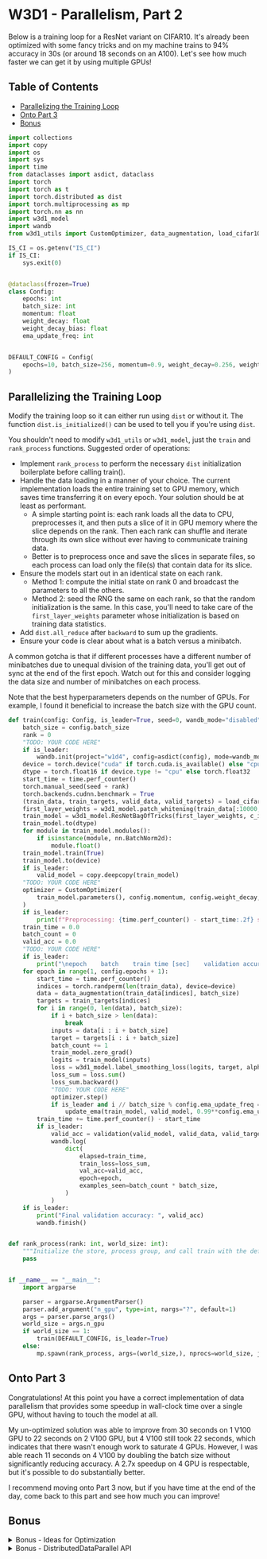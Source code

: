 
# W3D1 - Parallelism, Part 2

Below is a training loop for a ResNet variant on CIFAR10. It's already been optimized with some fancy tricks and on my machine trains to 94% accuracy in 30s (or around 18 seconds on an A100). Let's see how much faster we can get it by using multiple GPUs!

## Table of Contents

- [Parallelizing the Training Loop](#parallelizing-the-training-loop)
- [Onto Part 3](#onto-part-)
- [Bonus](#bonus)



```python
import collections
import copy
import os
import sys
import time
from dataclasses import asdict, dataclass
import torch
import torch as t
import torch.distributed as dist
import torch.multiprocessing as mp
import torch.nn as nn
import w3d1_model
import wandb
from w3d1_utils import CustomOptimizer, data_augmentation, load_cifar10, update_ema, validation

IS_CI = os.getenv("IS_CI")
if IS_CI:
    sys.exit(0)


@dataclass(frozen=True)
class Config:
    epochs: int
    batch_size: int
    momentum: float
    weight_decay: float
    weight_decay_bias: float
    ema_update_freq: int


DEFAULT_CONFIG = Config(
    epochs=10, batch_size=256, momentum=0.9, weight_decay=0.256, weight_decay_bias=0.004, ema_update_freq=5
)

```

## Parallelizing the Training Loop

Modify the training loop so it can either run using `dist` or without it. The function `dist.is_initialized()` can be used to tell you if you're using `dist`.

You shouldn't need to modify `w3d1_utils` or `w3d1_model`, just the `train` and `rank_process` functions. Suggested order of operations:

- Implement `rank_process` to perform the necessary `dist` initialization boilerplate before calling train().
- Handle the data loading in a manner of your choice. The current implementation loads the entire training set to GPU memory, which saves time transferring it on every epoch. Your solution should be at least as performant.
    - A simple starting point is: each rank loads all the data to CPU, preprocesses it, and then puts a slice of it in GPU memory where the slice depends on the rank. Then each rank can shuffle and iterate through its own slice without ever having to communicate training data.
    - Better is to preprocess once and save the slices in separate files, so each process can load only the file(s) that contain data for its slice.
- Ensure the models start out in an identical state on each rank.
    - Method 1: compute the initial state on rank 0 and broadcast the parameters to all the others.
    - Method 2: seed the RNG the same on each rank, so that the random initialization is the same. In this case, you'll need to take care of the `first_layer_weights` parameter whose initialization is based on training data statistics.
- Add `dist.all_reduce` after `backward` to sum up the gradients.
- Ensure your code is clear about what is a batch versus a minibatch.

A common gotcha is that if different processes have a different number of minibatches due to unequal division of the training data, you'll get out of sync at the end of the first epoch. Watch out for this and consider logging the data size and number of minibatches on each process.

Note that the best hyperparameters depends on the number of GPUs. For example, I found it beneficial to increase the batch size with the GPU count.


```python
def train(config: Config, is_leader=True, seed=0, wandb_mode="disabled") -> None:
    batch_size = config.batch_size
    rank = 0
    "TODO: YOUR CODE HERE"
    if is_leader:
        wandb.init(project="w1d4", config=asdict(config), mode=wandb_mode)
    device = torch.device("cuda" if torch.cuda.is_available() else "cpu")
    dtype = torch.float16 if device.type != "cpu" else torch.float32
    start_time = time.perf_counter()
    torch.manual_seed(seed + rank)
    torch.backends.cudnn.benchmark = True
    (train_data, train_targets, valid_data, valid_targets) = load_cifar10(device, dtype)
    first_layer_weights = w3d1_model.patch_whitening(train_data[:10000, :, 4:-4, 4:-4])
    train_model = w3d1_model.ResNetBagOfTricks(first_layer_weights, c_in=3, c_out=10, scale_out=0.125)
    train_model.to(dtype)
    for module in train_model.modules():
        if isinstance(module, nn.BatchNorm2d):
            module.float()
    train_model.train(True)
    train_model.to(device)
    if is_leader:
        valid_model = copy.deepcopy(train_model)
    "TODO: YOUR CODE HERE"
    optimizer = CustomOptimizer(
        train_model.parameters(), config.momentum, config.weight_decay, config.weight_decay_bias
    )
    if is_leader:
        print(f"Preprocessing: {time.perf_counter() - start_time:.2f} seconds")
    train_time = 0.0
    batch_count = 0
    valid_acc = 0.0
    "TODO: YOUR CODE HERE"
    if is_leader:
        print("\nepoch    batch    train time [sec]    validation accuracy")
    for epoch in range(1, config.epochs + 1):
        start_time = time.perf_counter()
        indices = torch.randperm(len(train_data), device=device)
        data = data_augmentation(train_data[indices], batch_size)
        targets = train_targets[indices]
        for i in range(0, len(data), batch_size):
            if i + batch_size > len(data):
                break
            inputs = data[i : i + batch_size]
            target = targets[i : i + batch_size]
            batch_count += 1
            train_model.zero_grad()
            logits = train_model(inputs)
            loss = w3d1_model.label_smoothing_loss(logits, target, alpha=0.2)
            loss_sum = loss.sum()
            loss_sum.backward()
            "TODO: YOUR CODE HERE"
            optimizer.step()
            if is_leader and i // batch_size % config.ema_update_freq == 0:
                update_ema(train_model, valid_model, 0.99**config.ema_update_freq)
        train_time += time.perf_counter() - start_time
        if is_leader:
            valid_acc = validation(valid_model, valid_data, valid_targets, batch_size, epoch, batch_count, train_time)
            wandb.log(
                dict(
                    elapsed=train_time,
                    train_loss=loss_sum,
                    val_acc=valid_acc,
                    epoch=epoch,
                    examples_seen=batch_count * batch_size,
                )
            )
    if is_leader:
        print("Final validation accuracy: ", valid_acc)
        wandb.finish()


def rank_process(rank: int, world_size: int):
    """Initialize the store, process group, and call train with the default config."""
    pass


if __name__ == "__main__":
    import argparse

    parser = argparse.ArgumentParser()
    parser.add_argument("n_gpu", type=int, nargs="?", default=1)
    args = parser.parse_args()
    world_size = args.n_gpu
    if world_size == 1:
        train(DEFAULT_CONFIG, is_leader=True)
    else:
        mp.spawn(rank_process, args=(world_size,), nprocs=world_size, join=True)

```

## Onto Part 3

Congratulations! At this point you have a correct implementation of data parallelism that provides some speedup in wall-clock time over a single GPU, without having to touch the model at all.

My un-optimized solution was able to improve from 30 seconds on 1 V100 GPU to 22 seconds on 2 V100 GPU, but 4 V100 still took 22 seconds, which indicates that there wasn't enough work to saturate 4 GPUs. However, I was able reach 11 seconds on 4 V100 by doubling the batch size without significantly reducing accuracy. A 2.7x speedup on 4 GPU is respectable, but it's possible to do substantially better.

I recommend moving onto Part 3 now, but if you have time at the end of the day, come back to this part and see how much you can improve!

## Bonus

<details>

<summary>Bonus - Ideas for Optimization</summary>

To go faster, one optimization is to start communicating gradients as soon as they're available, without waiting for `backward` to complete. This interleaving can hide some of the communication latency. You could also perform the optimizer step for a parameter as soon as the all_reduce is done, instead of waiting for all the grads to be available.

Another optimization is that many small calls to `all_reduce` have substantial overhead. You can try `all_reduce_coalesced` instead.

As well as improving wall clock time, you can improve memory usage. Read about the [ZeroRedundancyOptimizer](https://pytorch.org/tutorials/recipes/zero_redundancy_optimizer.html) and try to do the same sharding of the optimizer states.

Another cool idea is to use lossy compression on the gradients to reduce the amount of data that needs to be communicated. The [PowerSGD](https://arxiv.org/pdf/1905.13727.pdf) paper explores this.

</details>

<details>

<summary>Bonus - DistributedDataParallel API</summary>

In the actual PyTorch, the class [DistributedDataParallel](https://pytorch.org/docs/stable/generated/torch.nn.parallel.DistributedDataParallel.html#torch.nn.parallel.DistributedDataParallel) (DDP for short) encapsulates all the distributed code to further reduce the changes needed in the user's training loop. In the simplest case, you can just wrap the model object in a DDP object and that's it.

This is intended to make things very easy for the user, but is actually sometimes slower than a more intrusive solution. Refer to the optional reading in Part 1 and get an idea of how DDP is implemented. If it sounds interesting, try implementing parts of it yourself.

</details>

